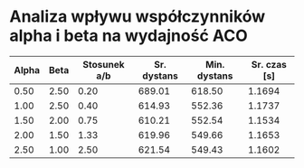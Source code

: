# Analiza wpływu współczynników alpha i beta na wydajność ACO

| Alpha | Beta | Stosunek a/b | Sr. dystans | Min. dystans | Sr. czas [s] |
| --- | --- | --- | --- | --- | --- |
| 0.50 | 2.50 | 0.20 | 689.01 | 618.50 | 1.1694 |
| 1.00 | 2.50 | 0.40 | 614.93 | 552.36 | 1.1737 |
| 1.50 | 2.00 | 0.75 | 610.21 | 552.54 | 1.1534 |
| 2.00 | 1.50 | 1.33 | 619.96 | 549.66 | 1.1653 |
| 2.50 | 1.00 | 2.50 | 621.54 | 549.43 | 1.1602 |
